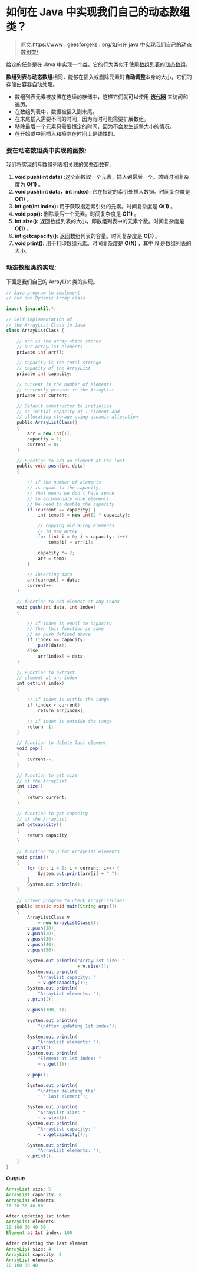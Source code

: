 # 如何在 Java 中实现我们自己的动态数组类？

> 原文:[https://www . geesforgeks . org/如何在 java 中实现我们自己的动态数组类/](https://www.geeksforgeeks.org/how-to-implement-our-own-dynamic-array-class-in-java/)

给定的任务是在 Java 中实现一个[类](https://www.geeksforgeeks.org/classes-objects-java/)，它的行为类似于使用[数组列表](https://www.geeksforgeeks.org/arraylist-in-java/)的[动态数组](https://www.geeksforgeeks.org/how-do-dynamic-arrays-work/)。

**数组列表**与**动态数组**相同，能够在插入或删除元素时**自动调整**本身的大小，它们的存储由容器自动处理。

*   数组列表元素被放置在连续的存储中，这样它们就可以使用 [**迭代器**](https://www.geeksforgeeks.org/iterators-in-java/) 来访问和遍历。
*   在数组列表中，数据被插入到末尾。
*   在末尾插入需要不同的时间，因为有时可能需要扩展数组。
*   移除最后一个元素只需要恒定的时间，因为不会发生调整大小的情况。
*   在开始或中间插入和擦除在时间上是线性的。

### 要在动态数组类中实现的函数:

我们将实现的与数组列表相关联的某些函数有:

1.  **void push(int data)** :这个函数取一个元素，插入到最后一个。摊销时间复杂度为 **O(1)** 。
2.  **void push(int data，int index):** 它在指定的索引处插入数据。时间复杂度是 **O(1)** 。
3.  **int get(int index):** 用于获取指定索引处的元素。时间复杂度是 **O(1)** 。
4.  **void pop():** 删除最后一个元素。时间复杂度是 **O(1)** 。
5.  **int size():** 返回数组列表的大小，即数组列表中的元素个数。时间复杂度是 **O(1)** 。
6.  **int getcapacity():** 返回数组列表的容量。时间复杂度是 **O(1)** 。
7.  **void print():** 用于打印数组元素。时间复杂度是 **O(N)** ，其中 N 是数组列表的大小。

### 动态数组类的实现:

下面是我们自己的 ArrayList 类的实现。

```java
// Java program to implement
// our own Dynamic Array class

import java.util.*;

// Self implementation of
// the ArrayList Class in Java
class ArrayListClass {

    // arr is the array which stores
    // our ArrayList elements
    private int arr[];

    // capacity is the total storage
    // capacity of the ArrayList
    private int capacity;

    // current is the number of elements
    // currently present in the ArrayList
    private int current;

    // Default constructor to initialise
    // an initial capacity of 1 element and
    // allocating storage using dynamic allocation
    public ArrayListClass()
    {
        arr = new int[1];
        capacity = 1;
        current = 0;
    }

    // Function to add an element at the last
    public void push(int data)
    {

        // if the number of elements
        // is equal to the capacity,
        // that means we don't have space
        // to accommodate more elements.
        // We need to double the capacity
        if (current == capacity) {
            int temp[] = new int[2 * capacity];

            // copying old array elements
            // to new array
            for (int i = 0; i < capacity; i++)
                temp[i] = arr[i];

            capacity *= 2;
            arr = temp;
        }

        // Inserting data
        arr[current] = data;
        current++;
    }

    // function to add element at any index
    void push(int data, int index)
    {

        // if index is equal to capacity
        // then this function is same
        // as push defined above
        if (index == capacity)
            push(data);
        else
            arr[index] = data;
    }

    // Function to extract
    // element at any index
    int get(int index)
    {

        // if index is within the range
        if (index < current)
            return arr[index];

        // if index is outside the range
        return -1;
    }

    // function to delete last element
    void pop()
    {
        current--;
    }

    // function to get size
    // of the ArrayList
    int size()
    {
        return current;
    }

    // function to get capacity
    // of the ArrayList
    int getcapacity()
    {
        return capacity;
    }

    // function to print ArrayList elements
    void print()
    {
        for (int i = 0; i < current; i++) {
            System.out.print(arr[i] + " ");
        }
        System.out.println();
    }

    // Driver program to check ArrayListClass
    public static void main(String args[])
    {
        ArrayListClass v
            = new ArrayListClass();
        v.push(10);
        v.push(20);
        v.push(30);
        v.push(40);
        v.push(50);

        System.out.println("ArrayList size: "
                           + v.size());
        System.out.println(
            "ArrayList capacity: "
            + v.getcapacity());
        System.out.println(
            "ArrayList elements: ");
        v.print();

        v.push(100, 1);

        System.out.println(
            "\nAfter updating 1st index");

        System.out.println(
            "ArrayList elements: ");
        v.print();
        System.out.println(
            "Element at 1st index: "
            + v.get(1));

        v.pop();

        System.out.println(
            "\nAfter deleting the"
            + " last element");

        System.out.println(
            "ArrayList size: "
            + v.size());
        System.out.println(
            "ArrayList capacity: "
            + v.getcapacity());

        System.out.println(
            "ArrayList elements: ");
        v.print();
    }
}
```

**Output:**

```java
ArrayList size: 5
ArrayList capacity: 8
ArrayList elements: 
10 20 30 40 50 

After updating 1st index
ArrayList elements: 
10 100 30 40 50 
Element at 1st index: 100

After deleting the last element
ArrayList size: 4
ArrayList capacity: 8
ArrayList elements: 
10 100 30 40

```